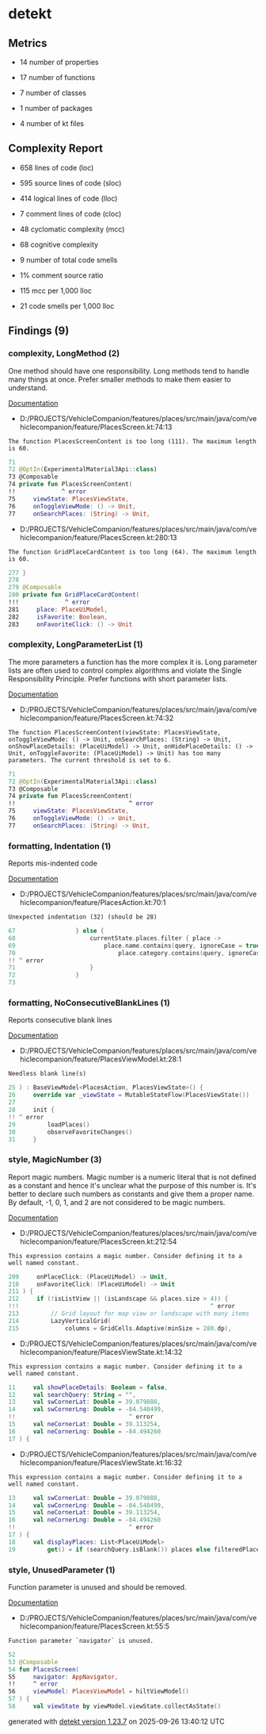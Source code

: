 # detekt

## Metrics

* 14 number of properties

* 17 number of functions

* 7 number of classes

* 1 number of packages

* 4 number of kt files

## Complexity Report

* 658 lines of code (loc)

* 595 source lines of code (sloc)

* 414 logical lines of code (lloc)

* 7 comment lines of code (cloc)

* 48 cyclomatic complexity (mcc)

* 68 cognitive complexity

* 9 number of total code smells

* 1% comment source ratio

* 115 mcc per 1,000 lloc

* 21 code smells per 1,000 lloc

## Findings (9)

### complexity, LongMethod (2)

One method should have one responsibility. Long methods tend to handle many things at once. Prefer smaller methods to make them easier to understand.

[Documentation](https://detekt.dev/docs/rules/complexity#longmethod)

* D:/PROJECTS/VehicleCompanion/features/places/src/main/java/com/vehiclecompanion/feature/PlacesScreen.kt:74:13
```
The function PlacesScreenContent is too long (111). The maximum length is 60.
```
```kotlin
71 
72 @OptIn(ExperimentalMaterial3Api::class)
73 @Composable
74 private fun PlacesScreenContent(
!!             ^ error
75     viewState: PlacesViewState,
76     onToggleViewMode: () -> Unit,
77     onSearchPlaces: (String) -> Unit,

```

* D:/PROJECTS/VehicleCompanion/features/places/src/main/java/com/vehiclecompanion/feature/PlacesScreen.kt:280:13
```
The function GridPlaceCardContent is too long (64). The maximum length is 60.
```
```kotlin
277 }
278 
279 @Composable
280 private fun GridPlaceCardContent(
!!!             ^ error
281     place: PlaceUiModel,
282     isFavorite: Boolean,
283     onFavoriteClick: () -> Unit

```

### complexity, LongParameterList (1)

The more parameters a function has the more complex it is. Long parameter lists are often used to control complex algorithms and violate the Single Responsibility Principle. Prefer functions with short parameter lists.

[Documentation](https://detekt.dev/docs/rules/complexity#longparameterlist)

* D:/PROJECTS/VehicleCompanion/features/places/src/main/java/com/vehiclecompanion/feature/PlacesScreen.kt:74:32
```
The function PlacesScreenContent(viewState: PlacesViewState, onToggleViewMode: () -> Unit, onSearchPlaces: (String) -> Unit, onShowPlaceDetails: (PlaceUiModel) -> Unit, onHidePlaceDetails: () -> Unit, onToggleFavorite: (PlaceUiModel) -> Unit) has too many parameters. The current threshold is set to 6.
```
```kotlin
71 
72 @OptIn(ExperimentalMaterial3Api::class)
73 @Composable
74 private fun PlacesScreenContent(
!!                                ^ error
75     viewState: PlacesViewState,
76     onToggleViewMode: () -> Unit,
77     onSearchPlaces: (String) -> Unit,

```

### formatting, Indentation (1)

Reports mis-indented code

[Documentation](https://detekt.dev/docs/rules/formatting#indentation)

* D:/PROJECTS/VehicleCompanion/features/places/src/main/java/com/vehiclecompanion/feature/PlacesAction.kt:70:1
```
Unexpected indentation (32) (should be 28)
```
```kotlin
67                 } else {
68                     currentState.places.filter { place ->
69                         place.name.contains(query, ignoreCase = true) ||
70                             place.category.contains(query, ignoreCase = true)
!! ^ error
71                     }
72                 }
73 

```

### formatting, NoConsecutiveBlankLines (1)

Reports consecutive blank lines

[Documentation](https://detekt.dev/docs/rules/formatting#noconsecutiveblanklines)

* D:/PROJECTS/VehicleCompanion/features/places/src/main/java/com/vehiclecompanion/feature/PlacesViewModel.kt:28:1
```
Needless blank line(s)
```
```kotlin
25 ) : BaseViewModel<PlacesAction, PlacesViewState>() {
26     override var _viewState = MutableStateFlow(PlacesViewState())
27 
28     init {
!! ^ error
29         loadPlaces()
30         observeFavoriteChanges()
31     }

```

### style, MagicNumber (3)

Report magic numbers. Magic number is a numeric literal that is not defined as a constant and hence it's unclear what the purpose of this number is. It's better to declare such numbers as constants and give them a proper name. By default, -1, 0, 1, and 2 are not considered to be magic numbers.

[Documentation](https://detekt.dev/docs/rules/style#magicnumber)

* D:/PROJECTS/VehicleCompanion/features/places/src/main/java/com/vehiclecompanion/feature/PlacesScreen.kt:212:54
```
This expression contains a magic number. Consider defining it to a well named constant.
```
```kotlin
209     onPlaceClick: (PlaceUiModel) -> Unit,
210     onFavoriteClick: (PlaceUiModel) -> Unit
211 ) {
212     if (!isListView || (isLandscape && places.size > 4)) {
!!!                                                      ^ error
213         // Grid layout for map view or landscape with many items
214         LazyVerticalGrid(
215             columns = GridCells.Adaptive(minSize = 280.dp),

```

* D:/PROJECTS/VehicleCompanion/features/places/src/main/java/com/vehiclecompanion/feature/PlacesViewState.kt:14:32
```
This expression contains a magic number. Consider defining it to a well named constant.
```
```kotlin
11     val showPlaceDetails: Boolean = false,
12     val searchQuery: String = "",
13     val swCornerLat: Double = 39.079888,
14     val swCornerLng: Double = -84.540499,
!!                                ^ error
15     val neCornerLat: Double = 39.113254,
16     val neCornerLng: Double = -84.494260
17 ) {

```

* D:/PROJECTS/VehicleCompanion/features/places/src/main/java/com/vehiclecompanion/feature/PlacesViewState.kt:16:32
```
This expression contains a magic number. Consider defining it to a well named constant.
```
```kotlin
13     val swCornerLat: Double = 39.079888,
14     val swCornerLng: Double = -84.540499,
15     val neCornerLat: Double = 39.113254,
16     val neCornerLng: Double = -84.494260
!!                                ^ error
17 ) {
18     val displayPlaces: List<PlaceUiModel>
19         get() = if (searchQuery.isBlank()) places else filteredPlaces

```

### style, UnusedParameter (1)

Function parameter is unused and should be removed.

[Documentation](https://detekt.dev/docs/rules/style#unusedparameter)

* D:/PROJECTS/VehicleCompanion/features/places/src/main/java/com/vehiclecompanion/feature/PlacesScreen.kt:55:5
```
Function parameter `navigator` is unused.
```
```kotlin
52 
53 @Composable
54 fun PlacesScreen(
55     navigator: AppNavigator,
!!     ^ error
56     viewModel: PlacesViewModel = hiltViewModel()
57 ) {
58     val viewState by viewModel.viewState.collectAsState()

```

generated with [detekt version 1.23.7](https://detekt.dev/) on 2025-09-26 13:40:12 UTC
